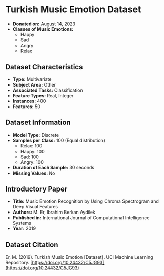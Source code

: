 # Turkish Music Emotion Dataset

- **Donated on:** August 14, 2023
- **Classes of Music Emotions:** 
  - Happy
  - Sad
  - Angry
  - Relax

## Dataset Characteristics
- **Type:** Multivariate
- **Subject Area:** Other
- **Associated Tasks:** Classification
- **Feature Types:** Real, Integer
- **Instances:** 400
- **Features:** 50

## Dataset Information
- **Model Type:** Discrete
- **Samples per Class:** 100 (Equal distribution)
  - Relax: 100
  - Happy: 100
  - Sad: 100
  - Angry: 100
- **Duration of Each Sample:** 30 seconds
- **Missing Values:** No

## Introductory Paper
- **Title:** Music Emotion Recognition by Using Chroma Spectrogram and Deep Visual Features
- **Authors:** M. Er, Ibrahim Berkan Aydilek
- **Published in:** International Journal of Computational Intelligence Systems
- **Year:** 2019

## Dataset Citation
Er, M. (2019). Turkish Music Emotion [Dataset]. UCI Machine Learning Repository. [https://doi.org/10.24432/C5JG93](https://doi.org/10.24432/C5JG93)
